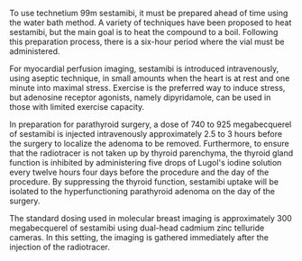 To use technetium 99m sestamibi, it must be prepared ahead of time using the water bath method. A variety of techniques have been proposed to heat sestamibi, but the main goal is to heat the compound to a boil. Following this preparation process, there is a six-hour period where the vial must be administered.

For myocardial perfusion imaging, sestamibi is introduced intravenously, using aseptic technique, in small amounts when the heart is at rest and one minute into maximal stress. Exercise is the preferred way to induce stress, but adenosine receptor agonists, namely dipyridamole, can be used in those with limited exercise capacity.

In preparation for parathyroid surgery, a dose of 740 to 925 megabecquerel of sestamibi is injected intravenously approximately 2.5 to 3 hours before the surgery to localize the adenoma to be removed. Furthermore, to ensure that the radiotracer is not taken up by thyroid parenchyma, the thyroid gland function is inhibited by administering five drops of Lugol's iodine solution every twelve hours four days before the procedure and the day of the procedure. By suppressing the thyroid function, sestamibi uptake will be isolated to the hyperfunctioning parathyroid adenoma on the day of the surgery.

The standard dosing used in molecular breast imaging is approximately 300 megabecquerel of sestamibi using dual-head cadmium zinc telluride cameras. In this setting, the imaging is gathered immediately after the injection of the radiotracer.